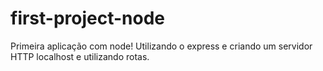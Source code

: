 # first-project-node
Primeira aplicação com node! Utilizando o express e criando um servidor HTTP localhost e utilizando rotas.

